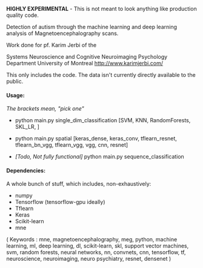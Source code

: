 **HIGHLY EXPERIMENTAL** - This is not meant to look anything like production quality code.

Detection of autism through the machine learning and deep learning analysis of Magnetoencephalography scans.

Work done for pf. Karim Jerbi of the

Systems Neuroscience and Cognitive Neuroimaging 
Psychology Department 
University of Montreal 
http://www.karimjerbi.com/


This only includes the code. The data isn't currently directly available to the public.


#### Usage: #### 
*The brackets mean, "pick one"*
  * python main.py single_dim_classification [SVM, KNN, RandomForests, SKL_LR, ]


  * python main.py spatial [keras_dense, keras_conv, tflearn_resnet, tflearn_bn_vgg, tflearn_vgg, vgg, cnn, resnet]


  * *[Todo, Not fully functional]* python main.py sequence_classification 


#### Dependencies: ####
A whole bunch of stuff, which includes, non-exhaustively:
- numpy
- Tensorflow (tensorflow-gpu ideally)
- Tflearn
- Keras
- Scikit-learn
- mne



(
Keywords : 
mne, magnetoencephalography, meg, 
python, machine learning, ml, 
deep learning, dl, scikit-learn, 
skl, support vector machines, svm, 
random forests, neural networks, nn, 
convnets, cnn, tensorflow, 
tf, neuroscience, neuroimaging, 
neuro psychiatry, resnet, densenet
)
